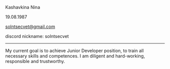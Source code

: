 Kashavkina Nina


19.08.1987


solntsecvet@gmail.com


discord nickname: solntsecvet

*****
My current goal is to achieve Junior Developer position, to train all necessary skills and competences. I am diligent and hard-working, responsible and trustworthy.






